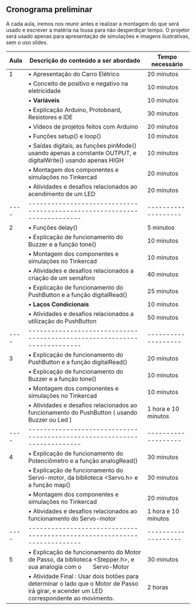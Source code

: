 

## Cronograma preliminar

A cada aula, iremos nos reunir antes e realizar a montagem do que será usado e escrever a matéria na lousa para não desperdiçar tempo. O projetor será usado apenas para apresentação de simulações e imagens ilustrativas, sem o uso slides.

| Aula | Descrição do conteúdo a ser abordado                                     | Tempo necessário |
| ---- | ------------------------------------------------------------------------ | -------------------------- |
| <!-- ✔️ --> 1 | • Apresentação do Carro Elétrico | 20 minutos |
|                | • Conceito de positivo e negativo na eletricidade | 10 minutos |
|                | • <b>Variáveis</b> | 10 minutos |
|                | • Explicação Arduino, Protoboard, Resistores e IDE | 30 minutos |
|                | • Vídeos de projetos feitos com Arduino | 20 minutos |
|                | • Funções setup() e loop() | 10 minutos |
|                | • Saídas digitais, as funções pinMode() usando apenas a constante OUTPUT, e digitalWrite() usando apenas HIGH | 10 minutos |
|                | • Montagem dos componentes e simulações no Tinkercad | 20 minutos |
|                | • Atividades e desafios relacionados ao acendimento de um LED | 20 minutos | <!-- Acender um ou mais LEDS -->
| ---- | ------------------------------------------------------------------------ | ------------------- |
| <!-- ✔️ --> 2 | • Funções delay() | 5 minutos |
|                | • Explicação de funcionamento do Buzzer e a função tone() | 10 minutos |
|                | • Montagem dos componentes e simulações no Tinkercad | 10 minutos |
|                | • Atividades e desafios relacionados a criação de um semáforo | 40 minutos |  <!-- Semáforo e Semáforo com Som -->
|                | • Explicação de funcionamento do PushButton e a função digitalRead() | 25 minutos |
|                | • <b>Laços Condicionais</b> | 10 minutos |
|                | • Atividades e desafios relacionados a utilização do PushButton | 50 minutos |  <!-- Ativar Semáforo e Ativar Buzzer -->
| ---- | ------------------------------------------------------------------------ | ------------------- |
| 3    | • Explicação de funcionamento do PushButton e a função digitalRead() | 20 minutos |
|      | • Explicação de funcionamento do Buzzer e a função tone() | 10 minutos |
|      | • Montagem dos componentes e simulações no Tinkercad | 10 minutos |
|      | • Atividades e desafios relacionados ao funcionamento do PushButton ( usando Buzzer ou Led ) | 1 hora e 10 minutos |
| ---- | ------------------------------------------------------------------------ | ------------------- |
| 4    | • Explicação de funcionamento do Potenciômetro e a função analogRead() | 30 minutos |
|      | • Explicação de funcionamento do Servo-motor, da biblioteca <Servo.h> e a função map() | 30 minutos |
|      | • Montagem dos componentes e simulações no Tinkercad | 20 minutos |
|      | • Atividades e desafios relacionados ao funcionamento do Servo-motor | 1 hora e 10 minutos |
| ---- | ------------------------------------------------------------------------ | ------------------- |
| 5    | • Explicação de funcionamento do Motor de Passo, da biblioteca <Stepper.h>, e sua analogia com o       Servo-Motor | 30 minutos |
|      | • Atividade Final : Usar dois botões para determinar o lado que o Motor de Passo irá girar, e acender um LED correspondente ao movimento. | 2 horas |


